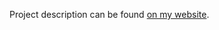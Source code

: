 Project description can be found
[on my website](https://mateusznowak.dev/projects/solar-inverter-datalogger/).
